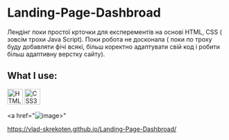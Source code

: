 # Landing-Page-Dashbroad

Лендінг поки простої крточки для експерементів на основі HTML, CSS ( зовсім трохи Java Script). 
Поки робота не досконала ( поки по троху буду добавляти фічі всякі, більш коректно адаптувати свій код і робити більш адаптивну верстку сайту).

## What I use:

<p align="left">
<a href="https://developer.mozilla.org/en-US/docs/Glossary/HTML5" target="_blank" rel="noreferrer"><img src="https://raw.githubusercontent.com/danielcranney/readme-generator/main/public/icons/skills/html5-colored.svg" width="36" height="36" alt="HTML5" /></a>
<a href="https://www.w3.org/TR/CSS/#css" target="_blank" rel="noreferrer"><img src="https://raw.githubusercontent.com/danielcranney/readme-generator/main/public/icons/skills/css3-colored.svg" width="36" height="36" alt="CSS3" /></a>

<a href="![image](https://user-images.githubusercontent.com/88341932/234826108-2db83ac8-9e7c-45ea-b946-5581666e9ecf.png)>"</a>

https://vlad-skrekoten.github.io/Landing-Page-Dashbroad/




